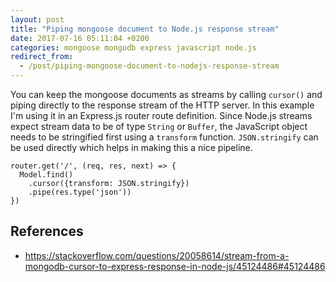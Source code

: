 ```yaml
---
layout: post
title: "Piping mongoose document to Node.js response stream"
date: 2017-07-16 05:11:04 +0200
categories: mongoose mongodb express javascript node.js
redirect_from:
  - /post/piping-mongoose-document-to-nodejs-response-stream
---
```


You can keep the mongoose documents as streams by calling `cursor()` and piping directly to the response stream of the HTTP server. In this example I'm using it in an Express.js router route definition. Since Node.js streams expect stream data to be of type `String` or `Buffer`, the JavaScript object needs to be stringified first using a `transform` function. `JSON.stringify` can be used directly which helps in making this a nice pipeline.

    router.get('/', (req, res, next) => {
      Model.find()
        .cursor({transform: JSON.stringify})
        .pipe(res.type('json'))
    })

## References
- https://stackoverflow.com/questions/20058614/stream-from-a-mongodb-cursor-to-express-response-in-node-js/45124486#45124486